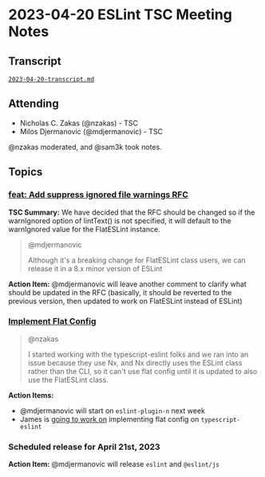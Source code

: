 # 2023-04-20 ESLint TSC Meeting Notes

## Transcript

[`2023-04-20-transcript.md`](2023-04-20-transcript.md)
## Attending

* Nicholas C. Zakas (@nzakas) - TSC
* Milos Djermanovic (@mdjermanovic) - TSC

@nzakas moderated, and @sam3k took notes.

## Topics


### [feat: Add suppress ignored file warnings RFC](https://github.com/eslint/rfcs/pull/90)

**TSC Summary:** We have decided that the RFC should be changed so if the warnIgnored option of lintText() is not specified, it will default to the warnIgnored value for the FlatESLint instance.

> @mdjermanovic
>
> Although it's a breaking change for FlatESLint class users, we can release it in a 8.x minor version of ESLint

**Action Item:** @mdjermanovic will leave another comment to clarify what should be updated in the RFC (basically, it should be reverted to the previous version, then updated to work on FlatESLint instead of ESLint)

### [Implement Flat Config](https://github.com/eslint/eslint/issues/13481)

> @nzakas
>
> I started working with the typescript-eslint folks and we ran into an issue because they use Nx, and Nx directly uses the ESLint class rather than the CLI, so it can't use flat config until it is updated to also use the FlatESLint class.

**Action Items:** 
* @mdjermanovic will start on `eslint-plugin-n` next week
* James is [going to work on](https://github.com/typescript-eslint/typescript-eslint/pull/6836) implementing flat config on `typescript-eslint`

### Scheduled release for April 21st, 2023

**Action Item:** @mdjermanovic will release `eslint` and `@eslint/js`
